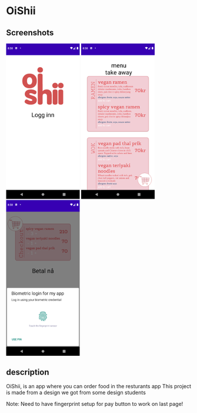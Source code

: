 # OiShii

## Screenshots

<img src="images/StartView.png" width="200"> <img src="images/MenuView.png" width="200"> <img src="images/CheckoutView.png" width="200">

## description
OiShii, is an app where you can order food in the resturants app
This project is made from a design we got from some design students

Note: Need to have fingerprint setup for pay button to work on last page!
